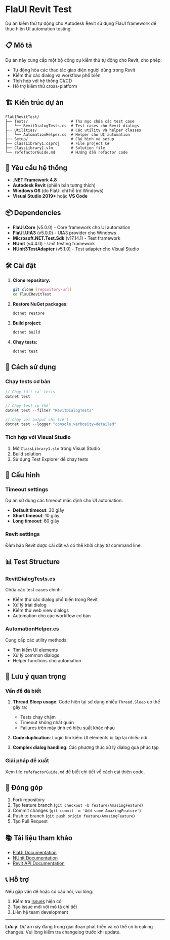 # FlaUI Revit Test

Dự án kiểm thử tự động cho Autodesk Revit sử dụng FlaUI framework để thực hiện UI automation testing.

## 📋 Mô tả

Dự án này cung cấp một bộ công cụ kiểm thử tự động cho Revit, cho phép:
- Tự động hóa các thao tác giao diện người dùng trong Revit
- Kiểm thử các dialog và workflow phổ biến
- Tích hợp với hệ thống CI/CD
- Hỗ trợ kiểm thử cross-platform

## 🏗️ Kiến trúc dự án

```
FlaUIRevitTest/
├── Tests/                   # Thư mục chứa các test case
│   └── RevitDialogTests.cs  # Test cases cho Revit dialogs
├── Utilities/               # Các utility và helper classes
│   └── AutomationHelper.cs  # Helper cho UI automation
├── Setup/                   # Cấu hình và setup
├── ClassLibrary1.csproj     # File project C#
├── ClassLibrary1.sln        # Solution file
└── refefactorGuide.md       # Hướng dẫn refactor code
```

## 🚀 Yêu cầu hệ thống

- **.NET Framework 4.8**
- **Autodesk Revit** (phiên bản tương thích)
- **Windows OS** (do FlaUI chỉ hỗ trợ Windows)
- **Visual Studio 2019+** hoặc **VS Code**

## 📦 Dependencies

- **FlaUI.Core** (v5.0.0) - Core framework cho UI automation
- **FlaUI.UIA3** (v5.0.0) - UIA3 provider cho Windows
- **Microsoft.NET.Test.Sdk** (v17.14.1) - Test framework
- **NUnit** (v4.4.0) - Unit testing framework
- **NUnit3TestAdapter** (v5.1.0) - Test adapter cho Visual Studio

## 🛠️ Cài đặt

1. **Clone repository:**
   ```bash
   git clone [repository-url]
   cd FlaUIRevitTest
   ```

2. **Restore NuGet packages:**
   ```bash
   dotnet restore
   ```

3. **Build project:**
   ```bash
   dotnet build
   ```

4. **Chạy tests:**
   ```bash
   dotnet test
   ```

## 📝 Cách sử dụng

### Chạy tests cơ bản

```csharp
// Chạy tất cả tests
dotnet test

// Chạy test cụ thể
dotnet test --filter "RevitDialogTests"

// Chạy với output chi tiết
dotnet test --logger "console;verbosity=detailed"
```

### Tích hợp với Visual Studio

1. Mở `ClassLibrary1.sln` trong Visual Studio
2. Build solution
3. Sử dụng Test Explorer để chạy tests

## 🔧 Cấu hình

### Timeout settings

Dự án sử dụng các timeout mặc định cho UI automation:
- **Default timeout**: 30 giây
- **Short timeout**: 10 giây
- **Long timeout**: 60 giây

### Revit settings

Đảm bảo Revit được cài đặt và có thể khởi chạy từ command line.

## 📊 Test Structure

### RevitDialogTests.cs

Chứa các test cases chính:
- Kiểm thử các dialog phổ biến trong Revit
- Xử lý trial dialog
- Kiểm thử web view dialogs
- Automation cho các workflow cơ bản

### AutomationHelper.cs

Cung cấp các utility methods:
- Tìm kiếm UI elements
- Xử lý common dialogs
- Helper functions cho automation

## 🚨 Lưu ý quan trọng

### Vấn đề đã biết

1. **Thread.Sleep usage**: Code hiện tại sử dụng nhiều `Thread.Sleep` có thể gây ra:
   - Tests chạy chậm
   - Timeout không nhất quán
   - Failures trên máy tính có hiệu suất khác nhau

2. **Code duplication**: Logic tìm kiếm UI elements bị lặp lại nhiều nơi

3. **Complex dialog handling**: Các phương thức xử lý dialog quá phức tạp

### Giải pháp đề xuất

Xem file `refefactorGuide.md` để biết chi tiết về cách cải thiện code.

## 🤝 Đóng góp

1. Fork repository
2. Tạo feature branch (`git checkout -b feature/AmazingFeature`)
3. Commit changes (`git commit -m 'Add some AmazingFeature'`)
4. Push to branch (`git push origin feature/AmazingFeature`)
5. Tạo Pull Request

## 📚 Tài liệu tham khảo

- [FlaUI Documentation](https://github.com/FlaUI/FlaUI)
- [NUnit Documentation](https://docs.nunit.org/)
- [Revit API Documentation](https://help.autodesk.com/view/RVT/2024/ENU/Revit-API-Developer-Guide/)

## 📞 Hỗ trợ

Nếu gặp vấn đề hoặc có câu hỏi, vui lòng:
1. Kiểm tra [Issues](../../issues) hiện có
2. Tạo issue mới với mô tả chi tiết
3. Liên hệ team development

---

**Lưu ý**: Dự án này đang trong giai đoạn phát triển và có thể có breaking changes. Vui lòng kiểm tra changelog trước khi update.
